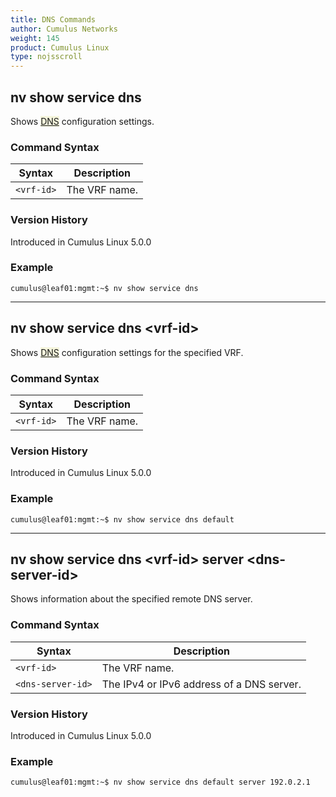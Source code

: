 ```yaml
---
title: DNS Commands
author: Cumulus Networks
weight: 145
product: Cumulus Linux
type: nojsscroll
---
```

## nv show service dns

Shows <span style="background-color:#F5F5DC">[DNS](## "Domain Name Service")</span> configuration settings.

### Command Syntax

| Syntax |  Description   |
| --------- | -------------- |
| `<vrf-id>` |  The VRF name.|

### Version History

Introduced in Cumulus Linux 5.0.0

### Example

```
cumulus@leaf01:mgmt:~$ nv show service dns
```

- - -

## nv show service dns \<vrf-id\>

Shows <span style="background-color:#F5F5DC">[DNS](## "Domain Name Service")</span> configuration settings for the specified VRF.

### Command Syntax

| Syntax |  Description   |
| --------- | -------------- |
| `<vrf-id>` | The VRF name. |

### Version History

Introduced in Cumulus Linux 5.0.0

### Example

```
cumulus@leaf01:mgmt:~$ nv show service dns default
```

- - -

## nv show service dns \<vrf-id\> server \<dns-server-id\>

Shows information about the specified remote DNS server.

### Command Syntax

| Syntax |  Description   |
| --------- | -------------- |
| `<vrf-id>` | The VRF name. |
| `<dns-server-id>`  | The IPv4 or IPv6 address of a DNS server. |

### Version History

Introduced in Cumulus Linux 5.0.0

### Example

```
cumulus@leaf01:mgmt:~$ nv show service dns default server 192.0.2.1
```
